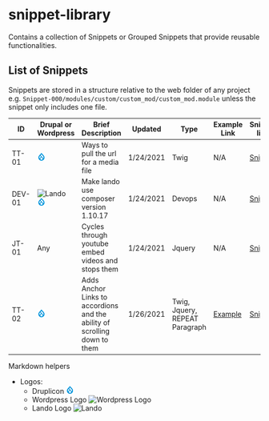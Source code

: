 # snippet-library

Contains a collection of Snippets or Grouped Snippets that provide reusable functionalities.

## List of Snippets

Snippets are stored in a structure relative to the web folder of any project e.g. ```Snippet-000/modules/custom/custom_mod/custom_mod.module``` unless the snippet only includes one file.

ID | Drupal or Wordpress | Brief Description | Updated | Type | Example Link | Snippet link |
-- | ------------------- | ----------------- | ------- | ---- | ------------ | ------------ |
TT-01 | ![Druplicon](https://github.com/yudasakura/snippet-library/blob/master/snippets/Assets/Icons/druplicon.png?raw=true) | Ways to pull the url for a media file | 1/24/2021 | Twig | N/A | [Snippet](/TT-01)
DEV-01 | ![Lando](https://lando.dev/favicon.ico) ![Druplicon](https://github.com/yudasakura/snippet-library/blob/master/snippets/Assets/Icons/druplicon.png?raw=true) | Make lando use composer version 1.10.17 | 1/24/2021 | Devops | N/A | [Snippet](/DEV-01)
JT-01 | Any | Cycles through youtube embed videos and stops them | 1/24/2021 | Jquery | N/A | [Snippet](/JT-01)
TT-02 | ![Druplicon](https://github.com/yudasakura/snippet-library/blob/master/snippets/Assets/Icons/druplicon.png?raw=true) | Adds Anchor Links to accordions and the ability of scrolling down to them | 1/26/2021 | Twig, Jquery, REPEAT Paragraph | [Example](https://heartrhythm.com/program-events/call-science-abstracts) | [Snippet](/TT-02)



Markdown helpers
* Logos:
  * Druplicon ![Druplicon](https://github.com/yudasakura/snippet-library/blob/master/snippets/Assets/Icons/druplicon.png?raw=true)
  * Wordpress Logo ![Wordpress Logo](https://wordpress.com/favicon.ico)
  * Lando Logo ![Lando](https://lando.dev/favicon.ico)
